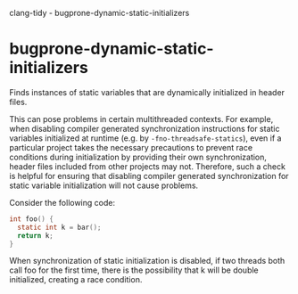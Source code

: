 clang-tidy - bugprone-dynamic-static-initializers

</div>

# bugprone-dynamic-static-initializers

Finds instances of static variables that are dynamically initialized in
header files.

This can pose problems in certain multithreaded contexts. For example,
when disabling compiler generated synchronization instructions for
static variables initialized at runtime (e.g. by
`-fno-threadsafe-statics`), even if a particular project takes the
necessary precautions to prevent race conditions during initialization
by providing their own synchronization, header files included from other
projects may not. Therefore, such a check is helpful for ensuring that
disabling compiler generated synchronization for static variable
initialization will not cause problems.

Consider the following code:

``` c
int foo() {
  static int k = bar();
  return k;
}
```

When synchronization of static initialization is disabled, if two
threads both call <span class="title-ref">foo</span> for the first time,
there is the possibility that <span class="title-ref">k</span> will be
double initialized, creating a race condition.
